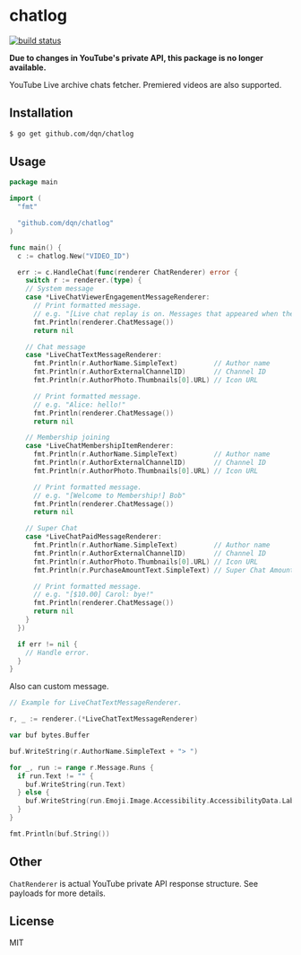 # chatlog

[![build status](https://github.com/dqn/chatlog/workflows/build/badge.svg)](https://github.com/dqn/chatlog/actions)

**Due to changes in YouTube's private API, this package is no longer available.**

YouTube Live archive chats fetcher. Premiered videos are also supported.

## Installation

```bash
$ go get github.com/dqn/chatlog
```

## Usage

```go
package main

import (
  "fmt"

  "github.com/dqn/chatlog"
)

func main() {
  c := chatlog.New("VIDEO_ID")

  err := c.HandleChat(func(renderer ChatRenderer) error {
    switch r := renderer.(type) {
    // System message
    case *LiveChatViewerEngagementMessageRenderer:
      // Print formatted message.
      // e.g. "[Live chat replay is on. Messages that appeared when the stream was live will show up here.]"
      fmt.Println(renderer.ChatMessage())
      return nil

    // Chat message
    case *LiveChatTextMessageRenderer:
      fmt.Println(r.AuthorName.SimpleText)         // Author name
      fmt.Println(r.AuthorExternalChannelID)       // Channel ID
      fmt.Println(r.AuthorPhoto.Thumbnails[0].URL) // Icon URL

      // Print formatted message.
      // e.g. "Alice: hello!"
      fmt.Println(renderer.ChatMessage())
      return nil

    // Membership joining
    case *LiveChatMembershipItemRenderer:
      fmt.Println(r.AuthorName.SimpleText)         // Author name
      fmt.Println(r.AuthorExternalChannelID)       // Channel ID
      fmt.Println(r.AuthorPhoto.Thumbnails[0].URL) // Icon URL

      // Print formatted message.
      // e.g. "[Welcome to Membership!] Bob"
      fmt.Println(renderer.ChatMessage())
      return nil

    // Super Chat
    case *LiveChatPaidMessageRenderer:
      fmt.Println(r.AuthorName.SimpleText)         // Author name
      fmt.Println(r.AuthorExternalChannelID)       // Channel ID
      fmt.Println(r.AuthorPhoto.Thumbnails[0].URL) // Icon URL
      fmt.Println(r.PurchaseAmountText.SimpleText) // Super Chat Amount

      // Print formatted message.
      // e.g. "[$10.00] Carol: bye!"
      fmt.Println(renderer.ChatMessage())
      return nil
    }
  })

  if err != nil {
    // Handle error.
  }
}
```

Also can custom message.

```go
// Example for LiveChatTextMessageRenderer.

r, _ := renderer.(*LiveChatTextMessageRenderer)

var buf bytes.Buffer

buf.WriteString(r.AuthorName.SimpleText + "> ")

for _, run := range r.Message.Runs {
  if run.Text != "" {
    buf.WriteString(run.Text)
  } else {
    buf.WriteString(run.Emoji.Image.Accessibility.AccessibilityData.Label)
  }
}

fmt.Println(buf.String())
```

## Other

`ChatRenderer` is actual YouTube private API response structure. See payloads for more details.

## License

MIT
